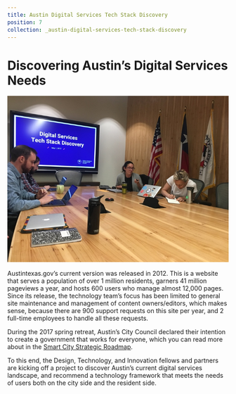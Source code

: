 ```yaml
---
title: Austin Digital Services Tech Stack Discovery
position: 7
collection: _austin-digital-services-tech-stack-discovery
---
```


# Discovering Austin’s Digital Services Needs

![image of tech stack sprint review meeting](/uploads/techabout.jpg)

Austintexas.gov’s current version was released in 2012. This is a website that serves a population of over 1 million residents, garners 41 million pageviews a year, and hosts 600 users who manage almost 12,000 pages. Since its release, the technology team’s focus has been limited to general site maintenance and management of content owners/editors, which makes sense, because there are 900 support requests on this site per year, and 2 full-time employees to handle all these requests.

During the 2017 spring retreat, Austin’s City Council declared their intention to create a government that works for everyone, which you can read more about in the [Smart City Strategic Roadmap](http://projects.austintexas.io/smart-city-strategic-roadmap/).

To this end, the Design, Technology, and Innovation fellows and partners are kicking off a project to discover Austin’s current digital services landscape, and recommend a technology framework that meets the needs of users both on the city side and the resident side.
